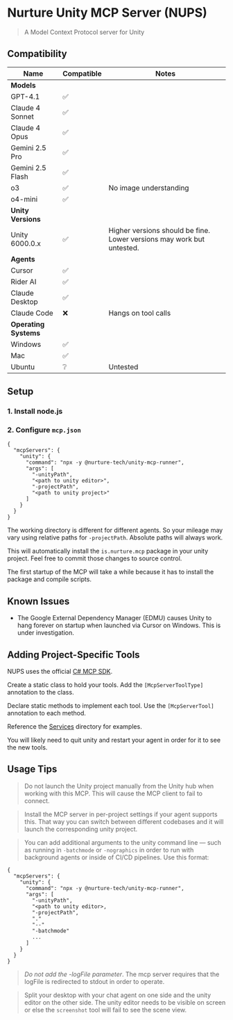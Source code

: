 # Nurture Unity MCP Server (NUPS)

> A Model Context Protocol server for Unity

## Compatibility

| Name | Compatible | Notes |
|------|------------|-------|
| **Models** |  |  |
| GPT-4.1 | ✅ | |
| Claude 4 Sonnet | ✅ |  |
| Claude 4 Opus | ✅  |  |
| Gemini 2.5 Pro | ✅  |  |
| Gemini 2.5 Flash | ✅  |  |
| o3 | ✅  | No image understanding |
| o4-mini | ✅ | |
| **Unity Versions** |  |  |
| Unity 6000.0.x | ✅ | Higher versions should be fine. Lower versions may work but untested. |
| **Agents** |  |  |
| Cursor | ✅ |  |
| Rider AI | ✅ |  |
| Claude Desktop | ✅ |  |
| Claude Code | ❌ | Hangs on tool calls |
| **Operating Systems** |  |  |
| Windows | ✅ |  |
| Mac | ✅ |  |
| Ubuntu | ❔ | Untested |


## Setup

### 1. Install node.js

### 2. Configure `mcp.json`

```
{
  "mcpServers": {
    "unity": {
      "command": "npx -y @nurture-tech/unity-mcp-runner",
      "args": [
        "-unityPath",
        "<path to unity editor>",
        "-projectPath", 
        "<path to unity project>"
      ]
    }
  }
}
```

The working directory is different for different agents. So your mileage may vary using relative paths for `-projectPath`. Absolute paths will always work.

This will automatically install the `is.nurture.mcp` package in your unity project. Feel free to commit those changes to source control.

The first startup of the MCP will take a while because it has to install the package and compile scripts.

## Known Issues

- The Google External Dependency Manager (EDMU) causes Unity to hang forever on startup when launched via Cursor on  Windows. This is under investigation.

## Adding Project-Specific Tools

NUPS uses the official [C# MCP SDK](https://github.com/modelcontextprotocol/csharp-sdk).

Create a static class to hold your tools. Add the `[McpServerToolType]` annotation to the class.

Declare static methods to implement each tool. Use the `[McpServerTool]` annotation to each method.

Reference the [Services](./packages/unity/Editor/Services) directory for examples.

You will likely need to quit unity and restart your agent in order for it to see the new tools.

## Usage Tips

> Do not launch the Unity project manually from the Unity hub when working with this MCP. This will cause the MCP client to fail to connect.

> Install the MCP server in per-project settings if your agent supports this. That way you can switch between different codebases and it will launch the corresponding unity project.

> You can add additional arguments to the unity command line — such as running in `-batchmode` or `-nographics` in order to run with background agents or inside of CI/CD pipelines. Use this format:

```
{
  "mcpServers": {
    "unity": {
      "command": "npx -y @nurture-tech/unity-mcp-runner",
      "args": [
        "-unityPath",
        "<path to unity editor>,
        "-projectPath", 
        "."
        "--"
        "-batchmode"
        ...
      ]
    }
  }
}
```

> _Do not add the -logFile parameter_. The mcp server requires that the logFile is redirected to stdout in order to operate.

> Split your desktop with your chat agent on one side and the unity editor on the other side. The unity editor needs to be visible on screen or else the `screenshot` tool will fail to see the scene view.